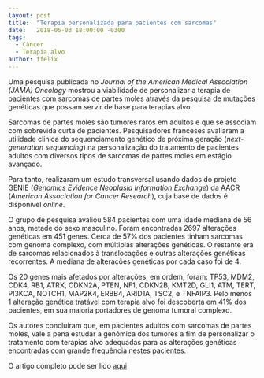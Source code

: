 ```yaml
---
layout: post
title:  "Terapia personalizada para pacientes com sarcomas"
date:   2018-05-03 18:00:00 -0300
tags:
  - Câncer
  - Terapia alvo
author: ffelix
---
```

Uma pesquisa publicada no  _Journal of the American Medical Association (JAMA) Oncology_ mostrou a viabilidade de personalizar a terapia de pacientes com sarcomas de partes moles através da pesquisa de mutações genéticas que possam servir de base para terapias alvo.
<!--more-->
Sarcomas de partes moles são tumores raros em adultos e que se associam com sobrevida curta de pacientes. Pesquisadores franceses avaliaram a utilidade clinica do sequenciamento genético de próxima geração (_next-generation sequencing_) na personalização do tratamento de pacientes adultos com diversos tipos de sarcomas de partes moles em estágio avançado. 

Para tanto, realizaram um estudo transversal usando dados do projeto GENIE (_Genomics Evidence Neoplasia Information Exchange_) da AACR (_American Association for Cancer Research_), cuja base de dados é disponivel _online_.

O grupo de pesquisa avaliou 584 pacientes com uma idade mediana de 56 anos, metade do sexo masculino. Foram encontradas 2697 alterações genéticas em 451 genes. Cerca de 57% dos pacientes tinham sarcomas com genoma complexo, com múltiplas alterações genéticas. O restante era de sarcomas relacionados à translocações e outras alterações genéticas recorrentes. A mediana de alterações genéticas por cada caso foi de 4.

Os 20 genes mais afetados por alterações, em ordem, foram: TP53, MDM2, CDK4, RB1, ATRX, CDKN2A, PTEN, NF1, CDKN2B, KMT2D, GLI1, ATM, TERT, PI3KCA, NOTCH1, MAP2K4, ERBB4, ARID1A, TSC2, e TNFAIP3. Pelo menos 1 alteração genética tratável com terapia alvo foi descoberta em 41% dos pacientes, em sua maioria portadores de genoma tumoral complexo. 

Os autores concluíram que, em pacientes adultos com sarcomas de partes moles, vale a pena estudar a genômica dos tumores a fim de personalizar o tratamento com terapias alvo adequadas para as alterações genéticas encontradas com grande frequência nestes pacientes.

O artigo completo pode ser lido [aqui](http://bit.ly/fhcflxFJ)